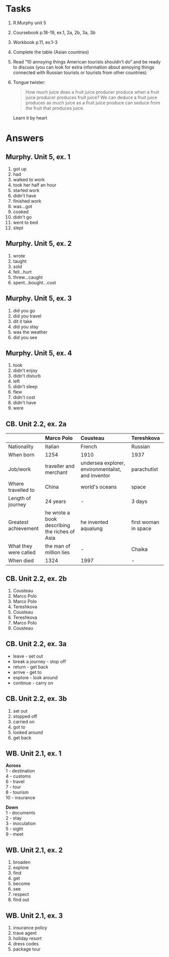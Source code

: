 # Tasks
1. R.Murphy unit 5
2. Coursebook p.18-19, ex.1, 2a, 2b, 3a, 3b
3. Workbook p.11, ex.1-3
4. Complete the table (Asian countries)
5. Read “10 annoying things American tourists shouldn't do” and be ready to discuss (you can look for extra information about annoying things connected with Russian tourists or tourists from other countries)
6. Tongue twister:   

    > How much juice does a fruit juice producer produce when a fruit juice producer produces fruit juice? We can deduce a fruit juice produces as much juice as a fruit juice produce can seduce from the fruit that produces juice.

    Learn it by heart

# Answers
## Murphy. Unit 5, ex. 1
1. got up
2. had
3. walked to work
4. took her half an hour
5. started work
6. didn't have
7. finished work
8. was...got
9. cooked
10. didn't go
11. went to bed
12. slept

## Murphy. Unit 5, ex. 2
1. wrote
2. taught
3. sold
4. fell...hurt
5. threw...caught
6. spent...bought...cost

## Murphy. Unit 5, ex. 3
1. did you go
2. did you travel
3. dit it take
4. did you stay
5. was the weather
6. did you see

## Murphy. Unit 5, ex. 4
1. took
2. didn't enjoy
3. didn't disturb
4. left
5. didn't sleep
6. flew
7. didn't cost
8. didn't have
9. were

## CB. Unit 2.2, ex. 2a
|                       | Marco Polo | Cousteau | Tereshkova
| :---                  | :---       | :---     | :--- 
| Nationality           | Italian | French | Russian
| When born             | 1254 | 1910 | 1937
| Job/work              | traveller and merchant | undersea explorer, environmentalist, and inventor | parachutist
| Where travelled to    | China | world's oceans | space
| Length of journey     | 24 years | - | 3 days
| Greatest achievement  | he wrote a book describing the riches of Asia | he invented aqualung | first woman in space
| What they were called | the man of million lies | - | Chaika
| When died             | 1324 | 1997 | -

## CB. Unit 2.2, ex. 2b
1. Cousteau
2. Marco Polo
3. Marco Polo
4. Tereshkova
5. Cousteau
6. Tereshkova
7. Marco Polo
8. Cousteau

## CB. Unit 2.2, ex. 3a
* leave - set out
* break a journey - stop off
* return - get back
* arrive - get to
* explore - look around
* continue - carry on

## CB. Unit 2.2, ex. 3b
1. set out
2. stopped off
3. carried on
4. got to
5. looked around
6. get back

## WB. Unit 2.1, ex. 1
**Across**  
1 - destination  
4 - customs  
6 - travel  
7 - tour  
8 - tourism  
10 - insurance  

**Down**  
1 - documents  
2 - stay  
3 - inoculation  
5 - sight  
9 - meet  

## WB. Unit 2.1, ex. 2
1. broaden
2. explore
3. find
4. get
5. become
6. see
7. respect
8. find out

## WB. Unit 2.1, ex. 3
1. insurance policy
2. trave agent
3. holiday resort
4. dress codes
5. package tour

